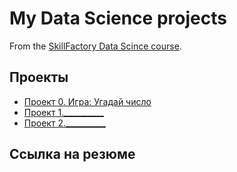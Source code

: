 # My Data Science projects

From the [SkillFactory Data Scince course](https://skillfactory.ru/data_scientist).

## Проекты
 
* [Проект 0. Игра: Угадай число](https://github.com/sergiano137/sf_data_science/tree/main/project_0)
* [Проект 1.__________](https://github.com/sergiano137/sf_data_science/tree/main/project_1)
* [Проект 2.__________](__)

## Ссылка на резюме